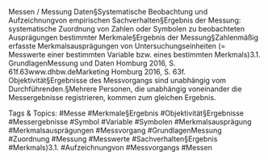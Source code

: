 Messen / Messung
Daten§Systematische Beobachtung und Aufzeichnungvon empirischen Sachverhalten§Ergebnis der Messung: systematische Zuordnung von Zahlen oder Symbolen zu beobachteten Ausprägungen bestimmter Merkmale§Ergebnis der Messung§Zahlenmäßig erfasste Merkmalsausprägungen von Untersuchungseinheiten (= Messwerte einer bestimmten Variable bzw. eines bestimmten Merkmals)3.1. GrundlagenMessung und Daten 
Homburg 2016, S. 61f.63www.dhbw.deMarketing
Homburg 2016, S. 63f.
Objektivität§Ergebnisse des Messvorgangs sind unabhängig vom Durchführenden.§Mehrere Personen, die unabhängig voneinander die Messergebnisse registrieren, kommen zum gleichen Ergebnis.

   Tags & Topics:
   #Messe
   #Merkmale§Ergebnis
   #Objektivität§Ergebnisse
   #Messergebnisse
   #Symbol
   #Variable
   #Symbolen
   #Merkmalsausprägung
   #Merkmalsausprägungen
   #Messvorgang
   #GrundlagenMessung
   #Zuordnung
   #Messung
   #Messwerte
   #Sachverhalten§Ergebnis
   #Merkmals)3.1.
   #Aufzeichnungvon
   #Messvorgangs
   #Messen